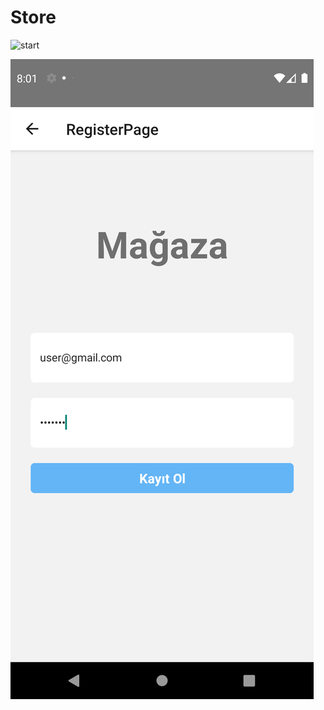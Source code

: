 # Store
 <img src="[http://url/to/img.png](https://github.com/aysegul-sofuoglu/Store/blob/main/img/startpage.png)" alt="start" width="320" height="180">


![imp/register.png](https://github.com/aysegul-sofuoglu/Store/blob/main/img/register.png)



